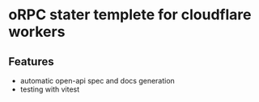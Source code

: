 # oRPC stater templete for cloudflare workers

## Features

- automatic open-api spec and docs generation
- testing with vitest
